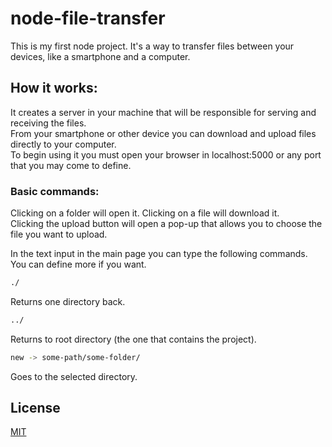 # node-file-transfer
This is my first node project. It's a way to transfer files between your devices, like a smartphone and a computer.

## How it works:
It creates a server in your machine that will be responsible for serving and receiving the files.<br>
From your smartphone or other device you can download and upload files directly to your computer.<br>
To begin using it you must open your browser in localhost:5000 or any port that you may come to define.

### Basic commands:
Clicking on a folder will open it. Clicking on a file will download it.<br>
Clicking the upload button will open a pop-up that allows you to choose the file you want to upload.<br>

In the text input in the main page you can type the following commands. You can define more if you want.

```bash
./
```
Returns one directory back.

```bash
../
```
Returns to root directory (the one that contains the project).

```bash
new -> some-path/some-folder/
```

Goes to the selected directory.



## License
[MIT](https://choosealicense.com/licenses/mit/)